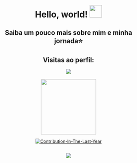 <div align="center">
  <h1> Hello, world! <img height= "40em" src='https://avataaars.io/?avatarStyle=Transparent&topType=LongHairStraight2&accessoriesType=Blank&hairColor=Brown&facialHairType=Blank&clotheType=GraphicShirt&clotheColor=Black&graphicType=SkullOutline&eyeType=Happy&eyebrowType=DefaultNatural&mouthType=Smile&skinColor=Pale' </h1>
   

  <h2> Saiba um pouco mais sobre mim e minha jornada⭐️</h2>
</div>
<div align="center">
   <h2>Visitas ao perfil:</h2>
  <img align="center" src="https://profile-counter.glitch.me/Anacrisstina1/count.svg" />
  <br> <br>
  <a href="https://github.com/Anacrisstina1">
  <img height="180em" src="https://github-readme-stats.vercel.app/api?username=Anacrisstina1&show_icons=true&theme=dracula&include_all_commits=true&count_private=true"/>
</div>
<p align="center"> 
    <img alt="Contribution-In-The-Last-Year" src="https://github-profile-summary-cards.vercel.app/api/cards/profile-details?username=AnaCrisstina1&theme=dracula"/> 
</p>
<div align="center">
    <h2>
        <img src="https://user-images.githubusercontent.com/49248449/144116426-307bc795-ce75-4690-9cb1-4a0a3a258647.png" style="max-width: 100%;">
   
</div>
